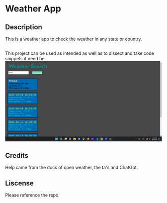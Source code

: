 # Weather App

## Description
This is a weather app to check the weather in any state or country.

## 
This project can be used as intended as well as to dissect and take code snippets if need be.
![weather-app](./assets/images/Screenshot%20(13).png)

## Credits
Help came from the docs of open weather, the ta's and ChatGpt.

## Liscense
Please reference the repo.

